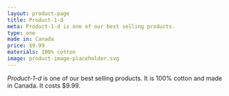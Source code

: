 ```yaml
---
layout: product-page
title: Product-1-d
meta: Product-1-d is one of our best selling products.
type: one
made in: Canada
price: $9.99
materials: 100% cotton
image: product-image-placeholder.svg
---
```


*Product-1-d* is one of our best selling products. It is 100% cotton and made in Canada. It costs $9.99.